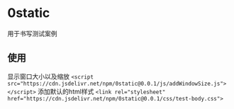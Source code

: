 # 0static

用于书写测试案例

## 使用

显示窗口大小以及缩放
 `<script src="https://cdn.jsdelivr.net/npm/0static@0.0.1/js/addWindowSize.js"></script>`
添加默认的html样式
 `<link rel="stylesheet" href="https://cdn.jsdelivr.net/npm/0static@0.0.1/css/test-body.css">`
